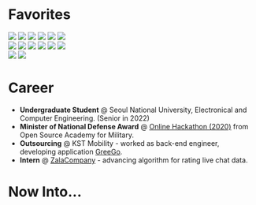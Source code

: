 <h1>Favorites</h1>

<p>
  <img src="https://img.shields.io/badge/Node.js-339933?style=flat-square&logo=Node.js&logoColor=white">
  <img src="https://img.shields.io/badge/JavaScript-F7DF1E?style=flat-square&logo=JavaScript&logoColor=white">
  <img src="https://img.shields.io/badge/C-A8B9CC?style=flat-square&logo=C&logoColor=white">
  <img src="https://img.shields.io/badge/Python-3776AB?style=flat-square&logo=Python&logoColor=white">
  <img src="https://img.shields.io/badge/C%2B%2B-00599C?style=flat-square&logo=C%2B%2B&logoColor=white">
  <img src="https://img.shields.io/badge/TypeScript-3178C6?style=flat-square&logo=TypeScript&logoColor=white">

  <br>

  <img src="https://img.shields.io/badge/Express-000000?style=flat-square&logo=Express&logoColor=white">
  <img src="https://img.shields.io/badge/HTML5-E34F26?style=flat-square&logo=HTML5&logoColor=white">
  <img src="https://img.shields.io/badge/CSS3-1572B6?style=flat-square&logo=CSS3&logoColor=white">
  <img src="https://img.shields.io/badge/MySQL-4479A1?style=flat-square&logo=MySQL&logoColor=white">
  <img src="https://img.shields.io/badge/MongoDB-47A248?style=flat-square&logo=MongoDB&logoColor=white">
  <img src="https://img.shields.io/badge/Amazon AWS-232F3E?style=flat-square&logo=Amazon AWS&logoColor=white">

  <br>

  <img src="https://img.shields.io/badge/Arduino-00979D?style=flat-square&logo=Arduino&logoColor=white">
  <img src="https://img.shields.io/badge/Raspberry Pi-A22846?style=flat-square&logo=Raspberry Pi&logoColor=white">
  
</p>

<h1>Career</h1>

<ul>
  <li><strong>Undergraduate Student</strong> @ Seoul National University, Electronical and Computer Engineering. (Senior in 2022)</li>
  <li><strong>Minister of National Defense Award</strong> @ <a href="https://osam.kr/hackathon/awards?m=v&wdnId=11">Online Hackathon (2020)</a> from Open Source Academy for Military.</li>
  <li><strong>Outsourcing</strong> @ KST Mobility - worked as back-end engineer, developing application <a href="https://play.google.com/store/apps/details?id=com.greegoing.greego&hl=ko&gl=US">GreeGo</a>.</li>
  <li><strong>Intern</strong> @ <a href="https://zalacompany.com/home">ZalaCompany</a> - advancing algorithm for rating live chat data.</li>
</ul>

<h1>Now Into...</h1>
